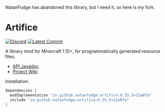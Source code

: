 NatanFudge has abandoned this library, but I need it, so here is my fork.

# Artifice
[![Discord](https://img.shields.io/discord/219787567262859264?color=blue&label=Discord)](https://discord.gg/CFaCu97)
[![Latest Commit](https://img.shields.io/github/last-commit/natanfudge/artifice)](https://github.com/natanfudge/artifice/commits/master)

A library mod for Minecraft 1.15+, for programmatically generated resource files.

- [API Javadoc](https://htmlpreview.github.io/?https://github.com/artificemc/artifice/blob/master/doc/index.html)
- [Project Wiki](https://github.com/natanfudge/artifice/blob/1.16/src/testmod/java/com/swordglowsblue/artifice/test/ArtificeTestMod.java)

Installation: 

```gradle
dependencies {
  modImplementation "io.github.natanfudge:artifice:0.15.5+21w07a"
  include "io.github.natanfudge:artifice:0.15.5+21w07a"
}
```
